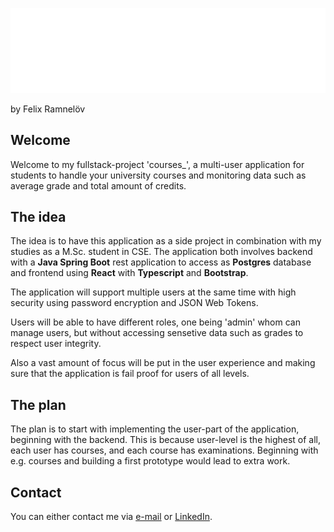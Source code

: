![courses_](/assets/png/logo-no-background.png)

by Felix Ramnelöv

## Welcome

Welcome to my fullstack-project 'courses_', a multi-user application for students to handle your university courses and monitoring data such as average grade and total amount of credits.

## The idea

The idea is to have this application as a side project in combination with my studies as a M.Sc. student in CSE. The application both involves backend with a **Java Spring Boot** rest application to access as **Postgres** database and frontend using **React** with **Typescript** and **Bootstrap**. 

The application will support multiple users at the same time with high security using password encryption and JSON Web Tokens. 

Users will be able to have different roles, one being 'admin' whom can manage users, but without accessing sensetive data such as grades to respect user integrity.

Also a vast amount of focus will be put in the user experience and making sure that the application is fail proof for users of all levels.

## The plan

The plan is to start with implementing the user-part of the application, beginning with the backend. This is because user-level is the highest of all, each user has courses, and each course has examinations. Beginning with e.g. courses and building a first prototype would lead to extra work.

## Contact

You can either contact me via [e-mail](mailto:felix@ramnelov.com) or [LinkedIn](https://www.linkedin.com/in/felixramnelöv/).